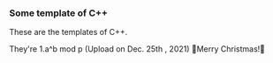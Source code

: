 ### Some template of C++

These are the templates of C++.

They're
    1.a^b mod p (Upload on Dec. 25th , 2021) 🎄Merry Christmas!🎄

